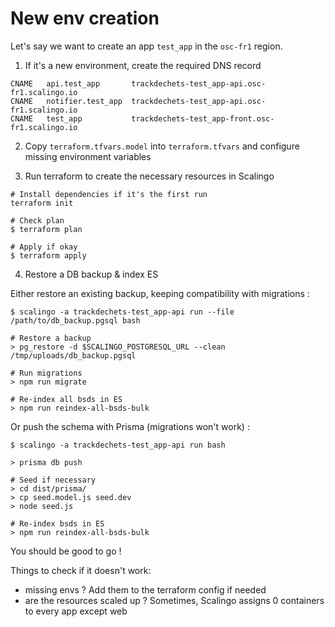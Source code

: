 # New env creation

Let's say we want to create an app `test_app` in the `osc-fr1` region.

1. If it's a new environment, create the required DNS record

```
CNAME	api.test_app       trackdechets-test_app-api.osc-fr1.scalingo.io
CNAME	notifier.test_app  trackdechets-test_app-api.osc-fr1.scalingo.io
CNAME	test_app           trackdechets-test_app-front.osc-fr1.scalingo.io
```

2. Copy `terraform.tfvars.model` into `terraform.tfvars` and configure missing environment variables

3. Run terraform to create the necessary resources in Scalingo

```
# Install dependencies if it's the first run
terraform init

# Check plan
$ terraform plan

# Apply if okay
$ terraform apply
```

4. Restore a DB backup & index ES

Either restore an existing backup, keeping compatibility with migrations :

```
$ scalingo -a trackdechets-test_app-api run --file /path/to/db_backup.pgsql bash

# Restore a backup
> pg_restore -d $SCALINGO_POSTGRESQL_URL --clean /tmp/uploads/db_backup.pgsql

# Run migrations
> npm run migrate

# Re-index all bsds in ES
> npm run reindex-all-bsds-bulk
```

Or push the schema with Prisma (migrations won't work) :

```
$ scalingo -a trackdechets-test_app-api run bash

> prisma db push

# Seed if necessary
> cd dist/prisma/
> cp seed.model.js seed.dev
> node seed.js

# Re-index bsds in ES
> npm run reindex-all-bsds-bulk
```

You should be good to go !

Things to check if it doesn't work:

- missing envs ? Add them to the terraform config if needed
- are the resources scaled up ? Sometimes, Scalingo assigns 0 containers to every app except web
